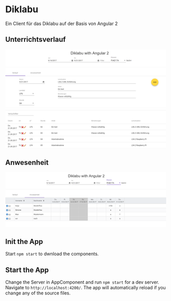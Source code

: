 # Diklabu

Ein Client für das Diklabu auf der Basis von Angular 2 
## Unterrichtsverlauf
![alt text](https://raw.githubusercontent.com/jtuttas/diklabu_Angular2/master/verlauf.PNG "Logo Title Text 1")

## Anwesenheit
![alt text](https://raw.githubusercontent.com/jtuttas/diklabu_Angular2/master/anwesenheit.PNG "Logo Title Text 1")

## Init the App
Start `npm start` to dwnload the components.

## Start the App
Change the Server in AppComponent and run `npm start` for a dev server. Navigate to `http://localhost:4200/`. The app will automatically reload if you change any of the source files.


